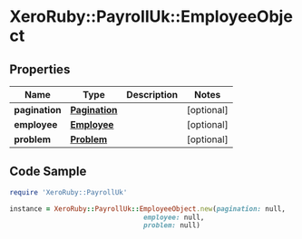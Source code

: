 # XeroRuby::PayrollUk::EmployeeObject

## Properties

Name | Type | Description | Notes
------------ | ------------- | ------------- | -------------
**pagination** | [**Pagination**](Pagination.md) |  | [optional] 
**employee** | [**Employee**](Employee.md) |  | [optional] 
**problem** | [**Problem**](Problem.md) |  | [optional] 

## Code Sample

```ruby
require 'XeroRuby::PayrollUk'

instance = XeroRuby::PayrollUk::EmployeeObject.new(pagination: null,
                                 employee: null,
                                 problem: null)
```


